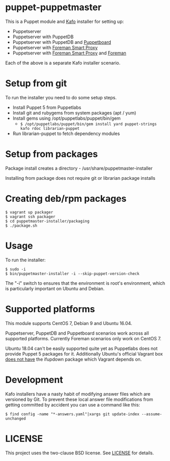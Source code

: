 # puppet-puppetmaster

This is a Puppet module and [Kafo](https://github.com/theforeman/kafo) installer for setting up:

* Puppetserver
* Puppetserver with PuppetDB
* Puppetserver with PuppetDB and [Puppetboard](https://github.com/voxpupuli/puppetboard)
* Puppetserver with [Foreman Smart Proxy](https://github.com/theforeman/smart-proxy)
* Puppetserver with [Foreman Smart Proxy](https://github.com/theforeman/smart-proxy) and [Foreman](https://github.com/theforeman/foreman)

Each of the above is a separate Kafo installer scenario.

# Setup from git

To run the installer you need to do some setup steps. 

* Install Puppet 5 from Puppetlabs
* Install git and rubygems from system packages (apt / yum)
* Install gems using /opt/puppetlabs/puppet/bin/gem
    * ```$ /opt/puppetlabs/puppet/bin/gem install yard puppet-strings kafo rdoc librarian-puppet```
* Run librarian-puppet to fetch dependency modules

# Setup from packages

Package install creates a directory - /usr/share/puppetmaster-installer

Installing from package does not require git or librarian package installs

# Creating deb/rpm packages

    $ vagrant up packager
    $ vagrant ssh packager
    $ cd puppetmaster-installer/packaging
    $ ./package.sh

# Usage

To run the installer:

    $ sudo -i
    $ bin/puppetmaster-installer -i --skip-puppet-version-check

The "-i" switch to ensures that the environment is root's environment, which is particularly important on Ubuntu and Debian.

# Supported platforms

This module supports CentOS 7, Debian 9 and Ubuntu 16.04.

Puppetserver, PuppetDB and Puppetboard scenarios work across all supported platforms. Currently Foreman scenarios
only work on CentOS 7.

Ubuntu 18.04 can't be easily supported quite yet as Puppetlabs does not provide Puppet 5 packages for it. Additionally Ubuntu's official Vagrant box [does not have](https://github.com/cilium/cilium/issues/1918#issuecomment-344527888) the ifupdown package which Vagrant depends on.

# Development

Kafo installers have a nasty habit of modifying answer files which are versioned 
by Git. To prevent these local answer file modifications from getting committed 
by accident you can use a command like this:

    $ find config -name "*-answers.yaml"|xargs git update-index --assume-unchanged

# LICENSE

This project uses the two-clause BSD license. See [LICENSE](LICENSE) for details.
